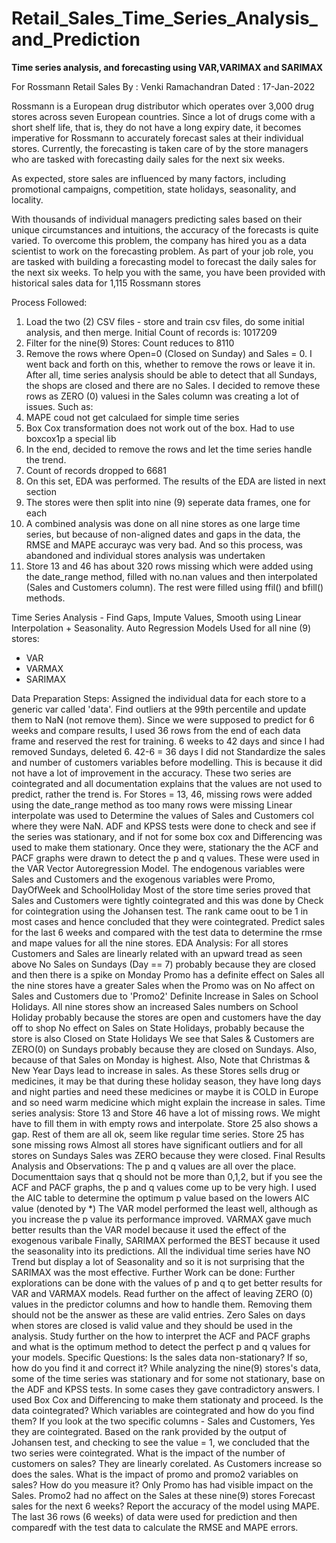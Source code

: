 # Retail_Sales_Time_Series_Analysis_and_Prediction

**Time series analysis, and forecasting using VAR,VARIMAX and SARIMAX**

For Rossmann Retail Sales
By : Venki Ramachandran
Dated : 17-Jan-2022

Rossmann is a European drug distributor which operates over 3,000 drug stores across seven European countries. Since a lot of drugs come with a short shelf life, that is, they do not have a long expiry date, it becomes imperative for Rossmann to accurately forecast sales at their individual stores. Currently, the forecasting is taken care of by the store managers who are tasked with forecasting daily sales for the next six weeks.

As expected, store sales are influenced by many factors, including promotional campaigns, competition, state holidays, seasonality, and locality.

With thousands of individual managers predicting sales based on their unique circumstances and intuitions, the accuracy of the forecasts is quite varied. To overcome this problem, the company has hired you as a data scientist to work on the forecasting problem. As part of your job role, you are tasked with building a forecasting model to forecast the daily sales for the next six weeks. To help you with the same, you have been provided with historical sales data for 1,115 Rossmann stores

Process Followed:
1. Load the two (2) CSV files - store and train csv files, do some initial analysis, and then merge. Initial Count of records is: 1017209
2. Filter for the nine(9) Stores: Count reduces to 8110
3. Remove the rows where Open=0 (Closed on Sunday) and Sales = 0. I went back and forth on this, whether to remove the rows or leave it in. After all, time series analysis should be able to detect that all Sundays, the shops are closed and there are no Sales. I decided to remove these rows as ZERO (0) valuesi in the Sales column was creating a lot of issues. Such as:
4. MAPE coud not get calculaed for simple time series
5. Box Cox transformation does not work out of the box. Had to use boxcox1p a special lib
6. In the end, decided to remove the rows and let the time series handle the trend.
7. Count of records dropped to 6681
8. On this set, EDA was performed. The results of the EDA are listed in next section
9. The stores were then split into nine (9) seperate data frames, one for each
10. A combined analysis was done on all nine stores as one large time series, but because of non-aligned dates and gaps in the data, the RMSE and MAPE accurayc was very bad. And so this process, was abandoned and individual stores analysis was undertaken
11. Store 13 and 46 has about 320 rows missing which were added using the date_range method, filled with no.nan values and then interpolated (Sales and Customers column). The rest were filled using ffil() and bfill() methods.

Time Series Analysis - Find Gaps, Impute Values, Smooth using Linear Interpolation + Seasonality.
Auto Regression Models Used for all nine (9) stores:
* VAR
* VARMAX
* SARIMAX

Data Preparation Steps:
Assigned the individual data for each store to a generic var called 'data'.
Find outliers at the 99th percentile and update them to NaN (not remove them).
Since we were supposed to predict for 6 weeks and compare results, I used 36 rows from the end of each data frame and reserved the rest for training. 6 weeks to 42 days and since I had removed Sundays, deleted 6. 42-6 = 36 days
I did not Standardize the sales and number of customers variables before modelling. This is because it did not have a lot of improvement in the accuracy. These two series are cointegrated and all documentation explains that the values are not used to predict, rather the trend is.
For Stores = 13, 46, missing rows were added using the date_range method as too many rows were missing
Linear interpolate was used to Determine the values of Sales and Customers col where they were NaN.
ADF and KPSS tests were done to check and see if the series was stationary, and if not for some box cox and Differencing was used to make them stationary.
Once they were, stationary the the ACF and PACF graphs were drawn to detect the p and q values. These were used in the VAR Vector Autoregression Model.
The endogenous variables were Sales and Customers and the exogenous variables were Promo, DayOfWeek and SchoolHoliday
Most of the store time series proved that Sales and Customers were tightly cointegrated and this was done by Check for cointegration using the Johansen test. The rank came oout to be 1 in most cases and hence concluded that they were cointegrated.
Predict sales for the last 6 weeks and compared with the test data to determine the rmse and mape values for all the nine stores.
EDA Analysis:
For all stores Customers and Sales are linearly related with an upward tread as seen above
No Sales on Sundays (Day == 7) probably because they are closed and then there is a spike on Monday
Promo has a definite effect on Sales all the nine stores have a greater Sales when the Promo was on
No affect on Sales and Customers due to 'Promo2'
Definite Increase in Sales on School Holidays. All nine stores show an increased Sales numbers on School Holiday probably because the stores are open and customers have the day off to shop
No effect on Sales on State Holidays, probably because the store is also Closed on State Holidays
We see that Sales & Customers are ZERO(0) on Sundays probably because they are closed on Sundays. Also, because of that Sales on Monday is highest.
Also, Note that Christmas & New Year Days lead to increase in sales. As these Stores sells drug or medicines, it may be that during these holiday season, they have long days and night parties and need these medicines or maybe it is COLD in Europe and so need warm medicine which might explain the increase in sales.
Time series analysis: Store 13 and Store 46 have a lot of missing rows. We might have to fill them in with empty rows and interpolate. Store 25 also shows a gap. Rest of them are all ok, seem like regular time series. Store 25 has sone missing rows
Almost all stores have significant outliers and for all stores on Sundays Sales was ZERO because they were closed.
Final Results Analysis and Observations:
The p and q values are all over the place. Documenttaion says that q should not be more than 0,1,2, but if you see the ACF and PACF graphs, the p and q values come up to be very high.
I used the AIC table to determine the optimum p value based on the lowers AIC value (denoted by *)
The VAR model performed the least well, although as you increase the p value its performance improved.
VARMAX gave much better results than the VAR model because it used the effect of the exogenous varibale
Finally, SARIMAX performed the BEST because it used the seasonality into its predictions. All the individual time series have NO Trend but display a lot of Seasonality and so it is not surprising that the SARIMAX was the most effective.
Further Work can be done:
Further explorations can be done with the values of p and q to get better results for VAR and VARMAX models.
Read further on the affect of leaving ZERO (0) values in the predictor columns and how to handle them. Removing them should not be the answer as these are valid entries. Zero Sales on days when stores are closed is valid value and they should be used in the analysis.
Study further on the how to interpret the ACF and PACF graphs and what is the optimum method to detect the perfect p and q values for your models.
Specific Questions:
Is the sales data non-stationary? If so, how do you find it and correct it?
While analyzing the nine(9) stores's data, some of the time series was stationary and for some not stationary, base on the ADF and KPSS tests. In some cases they gave contradictory answers. I used Box Cox and Differencing to make them stationaty and proceed.
Is the data cointegrated? Which variables are cointegrated and how do you find them?
If you look at the two specific columns - Sales and Customers, Yes they are cointegrated. Based on the rank provided by the output of Johansen test, and checking to see the value = 1, we concluded that the two series were cointegrated.
What is the impact of the number of customers on sales?
They are linearly corelated. As Customers increase so does the sales.
What is the impact of promo and promo2 variables on sales? How do you measure it?
Only Promo has had visible impact on the Sales. Promo2 had no affect on the Sales at these nine(9) stores
Forecast sales for the next 6 weeks? Report the accuracy of the model using MAPE.
The last 36 rows (6 weeks) of data were used for prediction and then comparedf with the test data to calculate the RMSE and MAPE errors.
